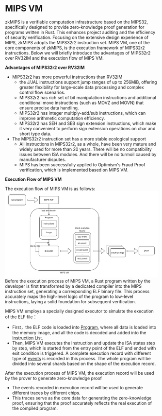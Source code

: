 # MIPS VM
zkMIPS is a verifiable computation infrastructure based on the MIPS32, specifically designed to provide zero-knowledge proof generation for programs written in Rust. This enhances project auditing and the efficiency of security verification. Focusing on the extensive design experience of MIPS, zkMIPS adopts the MIPS32r2 instruction set. MIPS VM, one of the core components of zkMIPS, is the execution framework of MIPS32r2 instructions. Below we will briefly introduce the advantages of MIPS32r2 over RV32IM and the execution flow of MIPS VM.


**Advantages of MIPS32r2 over RV32IM**

- MIPS32r2 has more powerful instructions than RV32IM
  - the J/JAL instructions support jump ranges of up to 256MiB, offering greater flexibility for large-scale data processing and complex control flow scenarios.
  - MIPS32r2 has rich set of bit manipulation instructions and additional conditional move instructions (such as MOVZ and MOVN) that ensure precise data handling.
  - MIPS32r2 has integer multiply-add/sub instructions, which can improve arithmetic computation efficiency.
  - MIPS32r2 has SEH and SEB sign extension instructions, which make it very convenient to perform sign extension operations on char and short type data.
- The MIPS32r2 instruction set has a more stable ecological support
  - All instructions in MIPS32r2, as a whole, have been very mature and widely used for more than 20 years. There will be no compatibility issues between ISA modules. And there will be no turmoil caused by manufacturer disputes.
  - MIPS has been successfully applied to Optimism's Fraud Proof verification, which is implemented based on MIPS VM.


**Execution Flow of MIPS VM**

The execution flow of MIPS VM is as follows:
![zkMIPS MIPS VM execution flow](mips_vm_execution.png)
Before the execution process of MIPS VM, a Rust program written by the developer is first transformed by a dedicated compiler into the MIPS instruction set, generating a corresponding ELF binary file. This process accurately maps the high-level logic of the program to low-level instructions, laying a solid foundation for subsequent verification. 

MIPS VM employs a specially designed executor to simulate the execution of the ELF file：
- First，the ELF code is loaded into [Program](https://github.com/zkMIPS/zkMIPS/tree/main/crates/core/executor/src/program.rs), where all data is loaded into the memory image, and all the code is decoded and added into the [Instruction](https://github.com/zkMIPS/zkMIPS/tree/main/crates/core/executor/src/instruction.rs) List.
- Then, MIPS VM executes the Instruction and update the ISA states step by step, which is started from the entry point of the ELF and ended with exit condition is triggered. A complete execution record with different type of [events](https://github.com/zkMIPS/zkMIPS/tree/main/crates/core/executor/src/events) is recorded in this process. The whole program will be divided into several shards based on the shape of the execution record.

After the execution process of MIPS VM, the execution record will be used by the prover to generate zero-knowledge proof
  - The events recorded in execution record will be used to generate different traces by different chips. 
  - This traces serve as the core data for generating the zero-knowledge proof, ensuring that the proof accurately reflects the real execution of the compiled program. 
